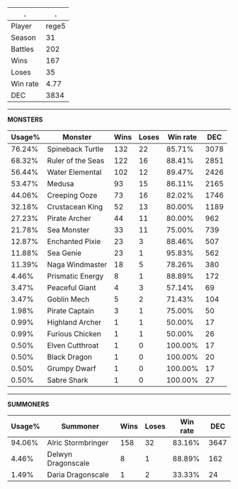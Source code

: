 .|.
|-|-
Player|rege5
Season|31
Battles|202
Wins|167
Loses|35
Win rate|4.77
DEC|3834

---
**MONSTERS**

Usage%|Monster|Wins|Loses|Win rate|DEC|
-|-|-|-|-|-|
76.24%|Spineback Turtle|132|22|85.71%|3078|
68.32%|Ruler of the Seas|122|16|88.41%|2851|
56.44%|Water Elemental|102|12|89.47%|2426|
53.47%|Medusa|93|15|86.11%|2165|
44.06%|Creeping Ooze|73|16|82.02%|1746|
32.18%|Crustacean King|52|13|80.00%|1189|
27.23%|Pirate Archer|44|11|80.00%|962|
21.78%|Sea Monster|33|11|75.00%|739|
12.87%|Enchanted Pixie|23|3|88.46%|507|
11.88%|Sea Genie|23|1|95.83%|562|
11.39%|Naga Windmaster|18|5|78.26%|380|
4.46%|Prismatic Energy|8|1|88.89%|172|
3.47%|Peaceful Giant|4|3|57.14%|69|
3.47%|Goblin Mech|5|2|71.43%|104|
1.98%|Pirate Captain|3|1|75.00%|50|
0.99%|Highland Archer|1|1|50.00%|17|
0.99%|Furious Chicken|1|1|50.00%|26|
0.50%|Elven Cutthroat|1|0|100.00%|17|
0.50%|Black Dragon|1|0|100.00%|20|
0.50%|Grumpy Dwarf|1|0|100.00%|17|
0.50%|Sabre Shark|1|0|100.00%|27|

---
**SUMMONERS**

Usage%|Summoner|Wins|Loses|Win rate|DEC|
-|-|-|-|-|-|
94.06%|Alric Stormbringer|158|32|83.16%|3647|
4.46%|Delwyn Dragonscale|8|1|88.89%|162|
1.49%|Daria Dragonscale|1|2|33.33%|24|
